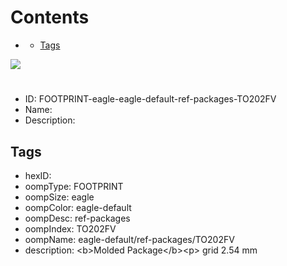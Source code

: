 



Contents
========

* [](#)
	* [Tags](#tags)
  
![][im]
# 

- ID: FOOTPRINT-eagle-eagle-default-ref-packages-TO202FV
- Name: 
- Description: 

## Tags

- hexID: 
- oompType: FOOTPRINT
- oompSize: eagle
- oompColor: eagle-default
- oompDesc: ref-packages
- oompIndex: TO202FV
- oompName: eagle-default/ref-packages/TO202FV
- description: &lt;b&gt;Molded Package&lt;/b&gt;&lt;p&gt;&#xD;
grid 2.54 mm



[im]: image.png
